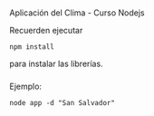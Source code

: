 ###
Aplicación del Clima - Curso Nodejs

Recuerden ejecutar
```
npm install
```
para instalar las librerías.


###
Ejemplo:

```
node app -d "San Salvador"
```
